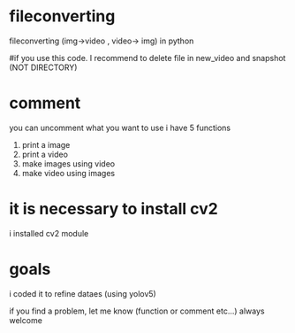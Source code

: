 # fileconverting

fileconverting (img->video , video-> img) in python

#if you use this code.
I recommend to delete file in new_video and snapshot (NOT DIRECTORY)

# comment

you can uncomment what you want to use
i have 5 functions

1. print a image
2. print a video
3. make images using video
4. make video using images

# it is necessary to install cv2

i installed cv2 module

# goals

i coded it to refine dataes (using yolov5)

if you find a problem, let me know (function or comment etc...)
always welcome
